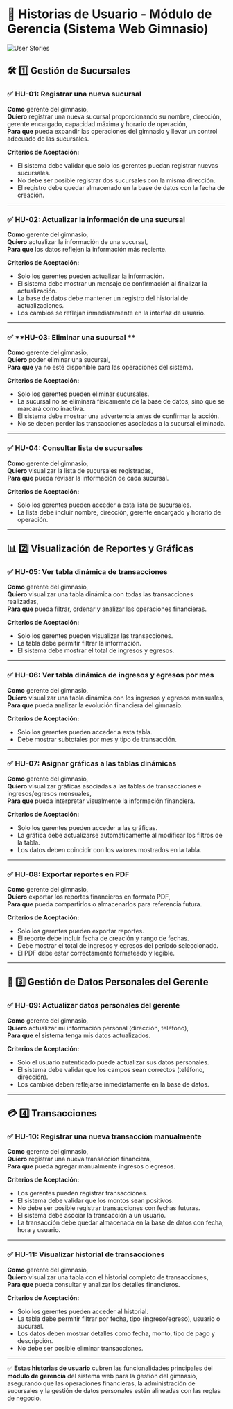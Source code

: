 # 📌 **Historias de Usuario - Módulo de Gerencia (Sistema Web Gimnasio)**  
![User Stories](https://img.shields.io/badge/User%20Stories-Important-orange?style=for-the-badge)  


## 🛠️ **1️⃣ Gestión de Sucursales**  

### ✅ **HU-01: Registrar una nueva sucursal**  
**Como** gerente del gimnasio,  
**Quiero** registrar una nueva sucursal proporcionando su nombre, dirección, gerente encargado, capacidad máxima y horario de operación,  
**Para que** pueda expandir las operaciones del gimnasio y llevar un control adecuado de las sucursales.  

**Criterios de Aceptación:**  
- El sistema debe validar que solo los gerentes puedan registrar nuevas sucursales.    
- No debe ser posible registrar dos sucursales con la misma dirección.  
- El registro debe quedar almacenado en la base de datos con la fecha de creación.  
  

---  
### ✅ **HU-02: Actualizar la información de una sucursal**  
**Como** gerente del gimnasio,  
**Quiero** actualizar la información de una sucursal,  
**Para que** los datos reflejen la información más reciente.  

**Criterios de Aceptación:**  
- Solo los gerentes pueden actualizar la información.  
- El sistema debe mostrar un mensaje de confirmación al finalizar la actualización.  
- La base de datos debe mantener un registro del historial de actualizaciones.  
- Los cambios se reflejan inmediatamente en la interfaz de usuario.  

---  
### ✅ **HU-03: Eliminar una sucursal **  
**Como** gerente del gimnasio,  
**Quiero** poder eliminar una sucursal,  
**Para que** ya no esté disponible para las operaciones del sistema.  

**Criterios de Aceptación:**  
- Solo los gerentes pueden eliminar sucursales.  
- La sucursal no se eliminará físicamente de la base de datos, sino que se marcará como inactiva.  
- El sistema debe mostrar una advertencia antes de confirmar la acción.  
- No se deben perder las transacciones asociadas a la sucursal eliminada.  
  

---  
### ✅ **HU-04: Consultar lista de sucursales**  
**Como** gerente del gimnasio,  
**Quiero** visualizar la lista de sucursales registradas,  
**Para que** pueda revisar la información de cada sucursal.  

**Criterios de Aceptación:**  
- Solo los gerentes pueden acceder a esta lista de sucursales.  
- La lista debe incluir nombre, dirección, gerente encargado y horario de operación.   

---  

## 📊 **2️⃣ Visualización de Reportes y Gráficas**  

### ✅ **HU-05: Ver tabla dinámica de transacciones**  
**Como** gerente del gimnasio,  
**Quiero** visualizar una tabla dinámica con todas las transacciones realizadas,  
**Para que** pueda filtrar, ordenar y analizar las operaciones financieras.  

**Criterios de Aceptación:**  
- Solo los gerentes pueden visualizar las transacciones.  
- La tabla debe permitir filtrar la información.   
- El sistema debe mostrar el total de ingresos y egresos.  

---  
### ✅ **HU-06: Ver tabla dinámica de ingresos y egresos por mes**  
**Como** gerente del gimnasio,  
**Quiero** visualizar una tabla dinámica con los ingresos y egresos mensuales,  
**Para que** pueda analizar la evolución financiera del gimnasio.  

**Criterios de Aceptación:**  
- Solo los gerentes pueden acceder a esta tabla.  
- Debe mostrar subtotales por mes y tipo de transacción.  

---  
### ✅ **HU-07: Asignar gráficas a las tablas dinámicas**  
**Como** gerente del gimnasio,  
**Quiero** visualizar gráficas asociadas a las tablas de transacciones e ingresos/egresos mensuales,  
**Para que** pueda interpretar visualmente la información financiera.  

**Criterios de Aceptación:**  
- Solo los gerentes pueden acceder a las gráficas.  
- La gráfica debe actualizarse automáticamente al modificar los filtros de la tabla.  
- Los datos deben coincidir con los valores mostrados en la tabla.  

---  
### ✅ **HU-08: Exportar reportes en PDF**  
**Como** gerente del gimnasio,  
**Quiero** exportar los reportes financieros en formato PDF,  
**Para que** pueda compartirlos o almacenarlos para referencia futura.  

**Criterios de Aceptación:**  
- Solo los gerentes pueden exportar reportes.  
- El reporte debe incluir fecha de creación y rango de fechas.  
- Debe mostrar el total de ingresos y egresos del período seleccionado.  
- El PDF debe estar correctamente formateado y legible.  
  
---  

## 👤 **3️⃣ Gestión de Datos Personales del Gerente**  

### ✅ **HU-09: Actualizar datos personales del gerente**  
**Como** gerente del gimnasio,  
**Quiero** actualizar mi información personal (dirección, teléfono),  
**Para que** el sistema tenga mis datos actualizados.  

**Criterios de Aceptación:**  
- Solo el usuario autenticado puede actualizar sus datos personales.  
- El sistema debe validar que los campos sean correctos (teléfono, dirección).  
- Los cambios deben reflejarse inmediatamente en la base de datos.  

---  

## 💳 **4️⃣ Transacciones**  

### ✅ **HU-10: Registrar una nueva transacción manualmente**  
**Como** gerente del gimnasio,  
**Quiero** registrar una nueva transacción financiera,  
**Para que** pueda agregar manualmente ingresos o egresos.  

**Criterios de Aceptación:**  
- Los gerentes pueden registrar transacciones.  
- El sistema debe validar que los montos sean positivos.  
- No debe ser posible registrar transacciones con fechas futuras.  
- El sistema debe asociar la transacción a un usuario.  
- La transacción debe quedar almacenada en la base de datos con fecha, hora y usuario.  

---  
### ✅ **HU-11: Visualizar historial de transacciones**  
**Como** gerente del gimnasio,  
**Quiero** visualizar una tabla con el historial completo de transacciones,  
**Para que** pueda consultar y analizar los detalles financieros.  

**Criterios de Aceptación:**  
- Solo los gerentes pueden acceder al historial.  
- La tabla debe permitir filtrar por fecha, tipo (ingreso/egreso), usuario o sucursal.  
- Los datos deben mostrar detalles como fecha, monto, tipo de pago y descripción.  
- No debe ser posible eliminar transacciones.  

---

✅ **Estas historias de usuario** cubren las funcionalidades principales del **módulo de gerencia** del sistema web para la gestión del gimnasio, asegurando que las operaciones financieras, la administración de sucursales y la gestión de datos personales estén alineadas con las reglas de negocio.
